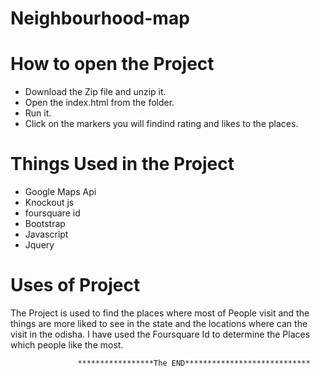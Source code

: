 # Neighbourhood-map


How to open the Project 
=======================
* Download the Zip file and unzip it.
* Open the index.html from the folder.
* Run it.
* Click on the markers you will findind rating and likes to the places.

Things Used in the Project
==========================
* Google Maps Api
* Knockout js
* foursquare id
* Bootstrap
* Javascript
* Jquery

Uses of Project
===============

The Project is used to find the places where most of People visit and the things are more liked to see in the state and the locations where can the visit in the odisha.
I have used the Foursquare Id to determine the Places which people like the most.

                   *****************The END****************************